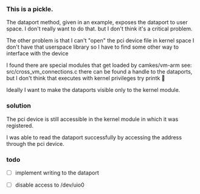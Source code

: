 
### This is a pickle.

The dataport method, given in an example,
    exposes the dataport to user space.
    I don't really want to do that.
    but I don't think it's a critical problem.

The other problem is that I can't "open" the pci device file in kernel space
    I don't have that userspace library
    so I have to find some other way to interface with the device

I found there are special modules that get loaded by camkes/vm-arm
    see: src/cross_vm_connections.c
    there can be found a handle to the dataports,
    but I don't think that executes with kernel privileges
        try printk :shrug:

Ideally I want to make the dataports visible only to the kernel module.


### solution

The pci device is still accessible in the kernel module in which it was registered.

I was able to read the dataport successfully by accessing the address through the pci device.


### todo
- [ ] implement writing to the dataport
- [ ] disable access to /dev/uio0
    
